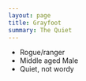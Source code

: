 ```yaml
---
layout: page
title: Grayfoot
summary: The Quiet
---
```


- Rogue/ranger
- Middle aged Male
- Quiet, not wordy
